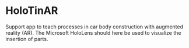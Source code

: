 # HoloTinAR
Support app to teach processes in car body construction with augmented reality (AR). The Microsoft HoloLens should here be used to visualize the insertion of parts.
